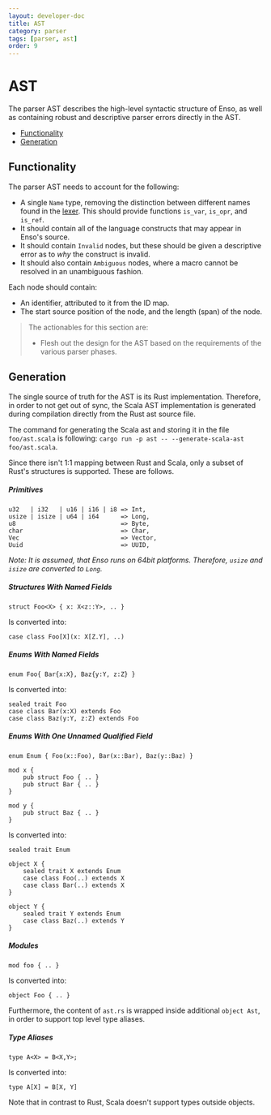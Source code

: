 ```yaml
---
layout: developer-doc
title: AST
category: parser
tags: [parser, ast]
order: 9
---
```


# AST

The parser AST describes the high-level syntactic structure of Enso, as well as
containing robust and descriptive parser errors directly in the AST.

<!-- MarkdownTOC levels="2,3" autolink="true" -->

- [Functionality](#functionality)
- [Generation](#generation)

<!-- /MarkdownTOC -->

## Functionality

The parser AST needs to account for the following:

- A single `Name` type, removing the distinction between different names found
  in the [lexer](./lexer.md). This should provide functions `is_var`, `is_opr`,
  and `is_ref`.
- It should contain all of the language constructs that may appear in Enso's
  source.
- It should contain `Invalid` nodes, but these should be given a descriptive
  error as to _why_ the construct is invalid.
- It should also contain `Ambiguous` nodes, where a macro cannot be resolved in
  an unambiguous fashion.

Each node should contain:

- An identifier, attributed to it from the ID map.
- The start source position of the node, and the length (span) of the node.

> The actionables for this section are:
>
> - Flesh out the design for the AST based on the requirements of the various
>   parser phases.

## Generation

The single source of truth for the AST is its Rust implementation. Therefore, in
order to not get out of sync, the Scala AST implementation is generated during
compilation directly from the Rust ast source file.

The command for generating the Scala ast and storing it in the file
`foo/ast.scala` is following:
`cargo run -p ast -- --generate-scala-ast foo/ast.scala`.

Since there isn't 1:1 mapping between Rust and Scala, only a subset of Rust's
structures is supported. These are follows.

##### Primitives

```
u32   | i32   | u16 | i16 | i8 => Int,
usize | isize | u64 | i64      => Long,
u8                             => Byte,
char                           => Char,
Vec                            => Vector,
Uuid                           => UUID,
```

_Note: It is assumed, that Enso runs on 64bit platforms. Therefore, `usize` and
`isize` are converted to `Long`._

##### Structures With Named Fields

```
struct Foo<X> { x: X<z::Y>, .. }
```

Is converted into:

```
case class Foo[X](x: X[Z.Y], ..)
```

##### Enums With Named Fields

```
enum Foo{ Bar{x:X}, Baz{y:Y, z:Z} }
```

Is converted into:

```
sealed trait Foo
case class Bar(x:X) extends Foo
case class Baz(y:Y, z:Z) extends Foo
```

##### Enums With One Unnamed Qualified Field

```
enum Enum { Foo(x::Foo), Bar(x::Bar), Baz(y::Baz) }

mod x {
    pub struct Foo { .. }
    pub struct Bar { .. }
}

mod y {
    pub struct Baz { .. }
}
```

Is converted into:

```
sealed trait Enum

object X {
    sealed trait X extends Enum
    case class Foo(..) extends X
    case class Bar(..) extends X
}

object Y {
    sealed trait Y extends Enum
    case class Baz(..) extends Y
}
```

##### Modules

```
mod foo { .. }
```

Is converted into:

```
object Foo { .. }
```

Furthermore, the content of `ast.rs` is wrapped inside additional `object Ast`,
in order to support top level type aliases.

##### Type Aliases

```
type A<X> = B<X,Y>;
```

Is converted into:

```
type A[X] = B[X, Y]
```

Note that in contrast to Rust, Scala doesn't support types outside objects.
